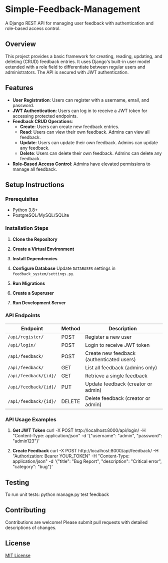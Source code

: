 # Simple-Feedback-Management

A Django REST API for managing user feedback with authentication and role-based access control.

## Overview

This project provides a basic framework for creating, reading, updating, and deleting (CRUD) feedback entries. It uses Django's built-in user model extended with a role field to differentiate between regular users and administrators. The API is secured with JWT authentication.

## Features

- **User Registration**: Users can register with a username, email, and password.
- **JWT Authentication**: Users can log in to receive a JWT token for accessing protected endpoints.
- **Feedback CRUD Operations**:
  - **Create**: Users can create new feedback entries.
  - **Read**: Users can view their own feedback. Admins can view all feedback.
  - **Update**: Users can update their own feedback. Admins can update any feedback.
  - **Delete**: Users can delete their own feedback. Admins can delete any feedback.
- **Role-Based Access Control**: Admins have elevated permissions to manage all feedback.

## Setup Instructions

### Prerequisites

- Python 3.8+
- PostgreSQL/MySQL/SQLite

### Installation Steps

1. **Clone the Repository**

2. **Create a Virtual Environment**

3. **Install Dependencies**

4. **Configure Database**
Update `DATABASES` settings in `feedback_system/settings.py`.

5. **Run Migrations**

6. **Create a Superuser**

7. **Run Development Server**

### API Endpoints

| Endpoint | Method | Description |
|----------|--------|-------------|
| `/api/register/` | POST | Register a new user |
| `/api/login/` | POST | Login to receive JWT token |
| `/api/feedback/` | POST | Create new feedback (authenticated users) |
| `/api/feedback/` | GET | List all feedback (admins only) |
| `/api/feedback/{id}/` | GET | Retrieve a single feedback |
| `/api/feedback/{id}/` | PUT | Update feedback (creator or admin) |
| `/api/feedback/{id}/` | DELETE | Delete feedback (creator or admin) |

### API Usage Examples

1. **Get JWT Token**
curl -X POST http://localhost:8000/api/login/
-H "Content-Type: application/json"
-d '{"username": "admin", "password": "admin123"}'

2. **Create Feedback**
curl -X POST http://localhost:8000/api/feedback/
-H "Authorization: Bearer YOUR_TOKEN"
-H "Content-Type: application/json"
-d '{"title": "Bug Report", "description": "Critical error", "category": "bug"}'

## Testing

To run unit tests: python manage.py test feedback


## Contributing

Contributions are welcome! Please submit pull requests with detailed descriptions of changes.

## License

[MIT License](https://opensource.org/licenses/MIT)
